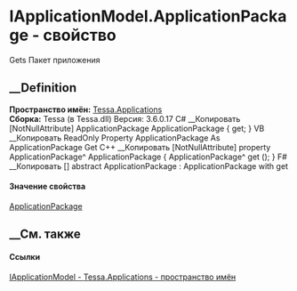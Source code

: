 # IApplicationModel.ApplicationPackage - свойство
Gets Пакет приложения
## __Definition
 **Пространство имён:** [Tessa.Applications](N_Tessa_Applications.htm)  
 **Сборка:** Tessa (в Tessa.dll) Версия: 3.6.0.17
C# __Копировать
    [NotNullAttribute]
    ApplicationPackage ApplicationPackage { get; }
VB __Копировать
    <NotNullAttribute>
    ReadOnly Property ApplicationPackage As ApplicationPackage
    	Get
C++ __Копировать
    [NotNullAttribute]
    property ApplicationPackage^ ApplicationPackage {
    	ApplicationPackage^ get ();
    }
F# __Копировать
     [<NotNullAttribute>]
    abstract ApplicationPackage : ApplicationPackage with get
#### Значение свойства
[ApplicationPackage](T_Tessa_Applications_Package_ApplicationPackage.htm)
##  __См. также
#### Ссылки
[IApplicationModel - ](T_Tessa_Applications_IApplicationModel.htm)
[Tessa.Applications - пространство имён](N_Tessa_Applications.htm)
